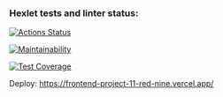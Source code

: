 ### Hexlet tests and linter status:
[![Actions Status](https://github.com/jennet-b/frontend-project-11/actions/workflows/hexlet-check.yml/badge.svg)](https://github.com/jennet-b/frontend-project-11/actions)

[![Maintainability](https://api.codeclimate.com/v1/badges/ebfbf0dc3bce4713f71d/maintainability)](https://codeclimate.com/github/jennet-b/frontend-project-11/maintainability)

[![Test Coverage](https://api.codeclimate.com/v1/badges/ebfbf0dc3bce4713f71d/test_coverage)](https://codeclimate.com/github/jennet-b/frontend-project-11/test_coverage)

Deploy: https://frontend-project-11-red-nine.vercel.app/